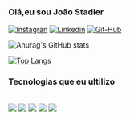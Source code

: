 ### Olá,eu sou João Stadler

[![Instagran](https://img.shields.io/badge/Instagram-E4405F?style=for-the-badge&logo=instagram&logoColor=white)](https://www.instagram.com/jg_stadler)
[![Linkedin](https://img.shields.io/badge/LinkedIn-0077B5?style=for-the-badge&logo=linkedin&logoColor=white)](https://www.linkedin.com/in/joão-stadler-988619243/)
[![Git-Hub](https://img.shields.io/badge/GitHub-100000?style=for-the-badge&logo=github&logoColor=white)](https://github.com/JG-Stadler)

![Anurag's GitHub stats](https://github-readme-stats.vercel.app/api?username=JG-Stadler&show_icons=true&theme=dracula)

[![Top Langs](https://github-readme-stats.vercel.app/api/top-langs/?username=JG-Stadler&layout=donut)](https://github.com/JG-Stadler/github-readme-stats)

### Tecnologias que eu ultilizo

<div style="display= inline_block"><br/>
  <img src="https://img.shields.io/badge/HTML5-E34F26?style=for-the-badge&logo=html5&logoColor=white"/>
    <img src="https://img.shields.io/badge/CSS3-1572B6?style=for-the-badge&logo=css3&logoColor=white"/>
    <img src="https://img.shields.io/badge/React-20232A?style=for-the-badge&logo=react&logoColor=61DAFB"/>
    <img src="https://img.shields.io/badge/JavaScript-323330?style=for-the-badge&logo=javascript&logoColor=F7DF1E"/>
    <img src="https://img.shields.io/badge/GitHub-100000?style=for-the-badge&logo=github&logoColor=white"/>
</div>
